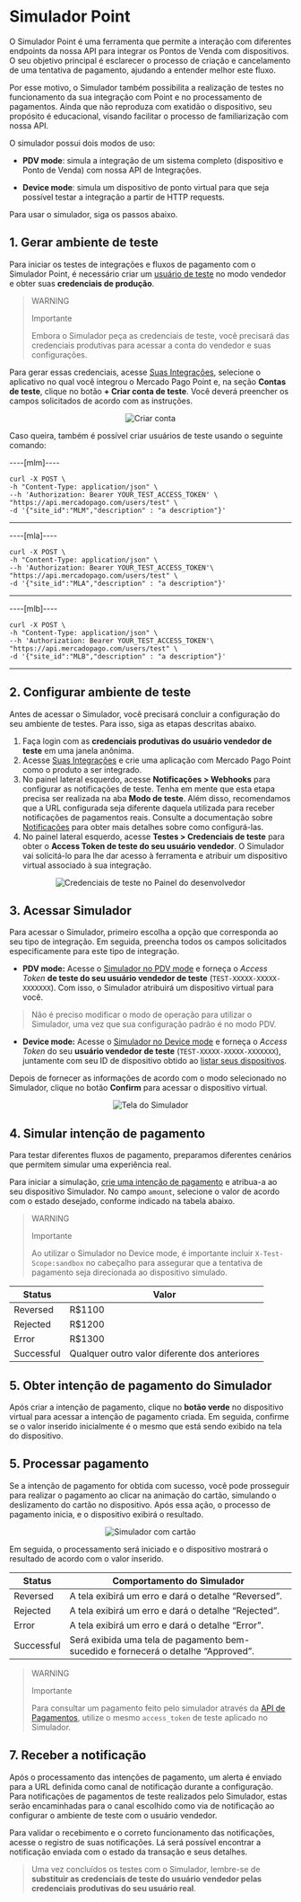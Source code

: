 # Simulador Point

O Simulador Point é uma ferramenta que permite a interação com diferentes endpoints da nossa API para integrar os Pontos de Venda com dispositivos. O seu objetivo principal é esclarecer o processo de criação e cancelamento de uma tentativa de pagamento, ajudando a entender melhor este fluxo.

Por esse motivo, o Simulador também possibilita a realização de testes no funcionamento da sua integração com Point e no processamento de pagamentos. Ainda que não reproduza com exatidão o dispositivo, seu propósito é educacional, visando facilitar o processo de familiarização com nossa API.

O simulador possui dois modos de uso:

 * **PDV mode**: simula a integração de um sistema completo (dispositivo e Ponto de Venda) com nossa API de Integrações.

 * **Device mode**: simula um dispositivo de ponto virtual para que seja possível testar a integração a partir de HTTP requests. 


Para usar o simulador, siga os passos abaixo.

## 1. Gerar ambiente de teste

Para iniciar os testes de integrações e fluxos de pagamento com o Simulador Point, é necessário criar um [usuário de teste](/developers/pt/docs/mp-point/additional-content/your-integrations/test/accounts) no modo vendedor e obter suas **credenciais de produção**.

> WARNING
> 
> Importante
>
> Embora o Simulador peça as credenciais de teste, você precisará das credenciais produtivas para acessar a conta do vendedor e suas configurações.

Para gerar essas credenciais, acesse [Suas Integrações](https://www.mercadopago[FAKER][URL][DOMAIN]/developers/panel/), selecione o aplicativo no qual você integrou o Mercado Pago Point e, na seção **Contas de teste**, clique no botão **+ Criar conta de teste**. Você deverá preencher os campos solicitados de acordo com as instruções.

<center>

![Criar conta](/images/woocomerce/test-create-account.gif)

</center>

Caso queira, também é possível criar usuários de teste usando o seguinte comando:

----[mlm]----
``` curl
curl -X POST \
-h "Content-Type: application/json" \
--h 'Authorization: Bearer YOUR_TEST_ACCESS_TOKEN' \
"https://api.mercadopago.com/users/test" \
-d '{"site_id":"MLM","description" : "a description"}'
```
------------

----[mla]----
``` curl
curl -X POST \
-h "Content-Type: application/json" \
--h 'Authorization: Bearer YOUR_TEST_ACCESS_TOKEN'\
"https://api.mercadopago.com/users/test" \
-d '{"site_id":"MLA","description" : "a description"}'
```
------------

----[mlb]----
``` curl
curl -X POST \
-h "Content-Type: application/json" \
--h 'Authorization: Bearer YOUR_TEST_ACCESS_TOKEN'\
"https://api.mercadopago.com/users/test" \
-d '{"site_id":"MLB","description" : "a description"}'
```
------------


## 2. Configurar ambiente de teste

Antes de acessar o Simulador, você precisará concluir a configuração do seu ambiente de testes. Para isso, siga as etapas descritas abaixo.
 1. Faça login com as **credenciais produtivas do usuário vendedor de teste** em uma janela anônima. 
 2. Acesse [Suas Integrações](https://www.mercadopago[FAKER][URL][DOMAIN]/developers/panel/) e crie uma aplicação com Mercado Pago Point como o produto a ser integrado. 
 3. No painel lateral esquerdo, acesse **Notificações > Webhooks** para configurar as notificações de teste. Tenha em mente que esta etapa precisa ser realizada na aba **Modo de teste**. Além disso, recomendamos que a URL configurada seja diferente daquela utilizada para receber notificações de pagamentos reais. Consulte a documentação sobre [Notificações](/developers/pt/docs/mp-point/additional-content/your-integrations/notifications/webhooks) para obter mais detalhes sobre como configurá-las.
 4. No painel lateral esquerdo, acesse **Testes > Credenciais de teste** para obter o **Access Token de teste do seu usuário vendedor**. O Simulador vai solicitá-lo para lhe dar acesso à ferramenta e atribuir um dispositivo virtual associado à sua integração.

<center>

![Credenciais de teste no Painel do desenvolvedor](/images/woocomerce/test-test-credentials.png)

</center>

## 3. Acessar Simulador 


Para acessar o Simulador, primeiro escolha a opção que corresponda ao seu tipo de integração. Em seguida, preencha todos os campos solicitados especificamente para este tipo de integração.

* **PDV mode:** Acesse o [Simulador no PDV mode](https://api.mercadopago.com/point/integrator-simulator/sandbox/?ignoreapidoc=true) e forneça o _Access Token_ **de teste do seu usuário vendedor de teste** (`TEST-XXXXX-XXXXX-XXXXXXX`). Com isso, o Simulador atribuirá um dispositivo virtual para você. 

 > Não é preciso modificar o modo de operação para utilizar o Simulador, uma vez que sua configuração padrão é no modo PDV.

* **Device mode:** Acesse o [Simulador no Device mode](https://api.mercadopago.com/point/integrator-simulator/sandbox/device?ignoreapidoc=true) e forneça o _Access Token_ do seu **usuário vendedor de teste** (`TEST-XXXXX-XXXXX-XXXXXXX`), juntamente com seu ID de dispositivo obtido ao [listar seus dispositivos](/developers/pt/docs/mp-point/integration-configuration/integrate-with-pdv/payment-processing).

Depois de fornecer as informações de acordo com o modo selecionado no Simulador, clique no botão **Confirm** para acessar o dispositivo virtual.

<center>

![Tela do Simulador](/images/point-api/point-device-simulator.png)

</center>

## 4. Simular intenção de pagamento

Para testar diferentes fluxos de pagamento, preparamos diferentes cenários que permitem simular uma experiência real. 

Para iniciar a simulação, [crie uma intenção de pagamento](/developers/es/reference/integrations_api/_point_integration-api_devices_deviceid_payment-intents/post) e atribua-a ao seu dispositivo Simulador. No campo `amount`, selecione o valor de acordo com o estado desejado, conforme indicado na tabela abaixo.

> WARNING
>
> Importante
>
> Ao utilizar o Simulador no Device mode, é importante incluir `X-Test-Scope:sandbox` no cabeçalho para assegurar que a tentativa de pagamento seja direcionada ao dispositivo simulado.


| Status | Valor |
|---|---|
| Reversed | R$1100 |
| Rejected | R$1200 |
| Error | R$1300 |
| Successful | Qualquer outro valor diferente dos anteriores |



## 5. Obter intenção de pagamento do Simulador

Após criar a intenção de pagamento, clique no **botão verde** no dispositivo virtual para acessar a intenção de pagamento criada. Em seguida, confirme se o valor inserido inicialmente é o mesmo que está sendo exibido na tela do dispositivo.



## 5. Processar pagamento

Se a intenção de pagamento for obtida com sucesso, você pode prosseguir para realizar o pagamento ao clicar na animação do cartão, simulando o deslizamento do cartão no dispositivo. Após essa ação, o processo de pagamento inicia, e o dispositivo exibirá o resultado.

<center>

![Simulador com cartão](/images/point-api/point-simulator-process.png)

</center>

Em seguida, o processamento será iniciado e o dispositivo mostrará o resultado de acordo com o valor inserido.

| Status | Comportamento do Simulador |
|---|---|
| Reversed | A tela exibirá um erro e dará o detalhe “Reversed”. |
| Rejected | A tela exibirá um erro e dará o detalhe “Rejected”. |
| Error | A tela exibirá um erro e dará o detalhe “Error”. |
| Successful | Será exibida uma tela de pagamento bem-sucedido e fornecerá o detalhe “Approved”. |


> WARNING
>
> Importante
>
> Para consultar um pagamento feito pelo simulador através da [API de Pagamentos](/developers/pt/reference/payments/_payments_id/get), utilize o mesmo `access_token` de teste aplicado no Simulador.


## 7. Receber a notificação

Após o processamento das intenções de pagamento, um alerta é enviado para a URL definida como canal de notificação durante a configuração. Para notificações de pagamentos de teste realizados pelo Simulador, estas serão encaminhadas para o canal escolhido como via de notificação ao configurar o ambiente de teste com o usuário vendedor.

Para validar o recebimento e o correto funcionamento das notificações, acesse o registro de suas notificações. Lá será possível encontrar a notificação enviada com o estado da transação e seus detalhes.

> Uma vez concluídos os testes com o Simulador, lembre-se de **substituir as credenciais de teste do usuário vendedor pelas credenciais produtivas do seu usuário real**.